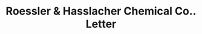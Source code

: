 ---
doi: 10.7916/D8DN5H5N
date_other: '1899'
date_other_textual: '1899'
form: correspondence
genre:
- Letters (correspondence)
name:
- Roessler & Hasslacher Chemical Co.
object_in_context_url: https://biggert.cul.columbia.edu/items/view/ave_biggert_01110
subject_hierarchical_geographic:
- New York, New York, United States
subject_name:
- Roessler & Hasslacher Chemical Co.
title: Roessler & Hasslacher Chemical Co.. Letter
sort_title: Roessler & Hasslacher Chemical Co.. Letter
call_number: ave_biggert_01110
coordinates:
- 40.71277777777778,-74.00583333333333
pid: ave_biggert_01110
identifiers: ave_biggert_01110
thumbnail: false
permalink: /biggert/ave_biggert_01110/
layout: iiif-image-page
---